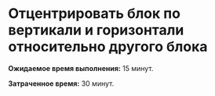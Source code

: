 # Отцентрировать блок по вертикали и горизонтали относительно другого блока

**Ожидаемое время выполнения:** 15 минут.

**Затраченное время:** 30 минут.
